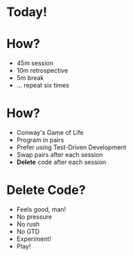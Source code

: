 <!SLIDE bullets incremental>

# Today!


<!SLIDE bullets incremental>

# How?

* 45m session
* 10m retrospective
* 5m break
* ... repeat six times

<!SLIDE bullets incremental>

# How?

* Conway's Game of Life
* Program in pairs
* Prefer using Test-Driven Development
* Swap pairs after each session
* **Delete** code after each session


<!SLIDE bullets incremental>

# Delete Code?

* Feels good, man!
* No pressure 
* No rush
* No GTD
* Experiment!
* Play!
